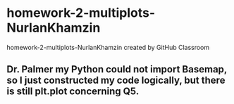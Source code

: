 # homework-2-multiplots-NurlanKhamzin
homework-2-multiplots-NurlanKhamzin created by GitHub Classroom
## Dr. Palmer my Python could not import Basemap, so I just constructed my code logically, but there is still plt.plot concerning Q5.
